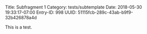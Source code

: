 Title: Subfragment 1
Category: tests/subtemplate
Date: 2018-05-30 19:33:17-07:00
Entry-ID: 998
UUID: 51115fcb-289c-43ab-b9f9-32b426878a4d

This is a test.
